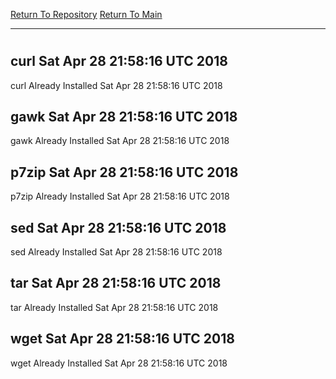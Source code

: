 [Return To Repository](https://github.com/deathbybandaid/piholeparser/)
[Return To Main](https://github.com/deathbybandaid/piholeparser/blob/dev-nomerge/RecentRunLogs/Mainlog.md)
____________________________________
# 
## curl Sat Apr 28 21:58:16 UTC 2018
curl Already Installed Sat Apr 28 21:58:16 UTC 2018
## gawk Sat Apr 28 21:58:16 UTC 2018
gawk Already Installed Sat Apr 28 21:58:16 UTC 2018
## p7zip Sat Apr 28 21:58:16 UTC 2018
p7zip Already Installed Sat Apr 28 21:58:16 UTC 2018
## sed Sat Apr 28 21:58:16 UTC 2018
sed Already Installed Sat Apr 28 21:58:16 UTC 2018
## tar Sat Apr 28 21:58:16 UTC 2018
tar Already Installed Sat Apr 28 21:58:16 UTC 2018
## wget Sat Apr 28 21:58:16 UTC 2018
wget Already Installed Sat Apr 28 21:58:16 UTC 2018
